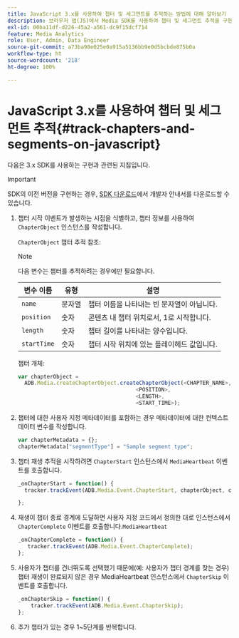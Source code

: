 ```yaml
---
title: JavaScript 3.x를 사용하여 챕터 및 세그먼트를 추적하는 방법에 대해 알아보기
description: 브라우저 앱(JS)에서 Media SDK를 사용하여 챕터 및 세그먼트 추적을 구현하는 방법에 대해 알아봅니다.
exl-id: 00ba11df-d226-45a2-a561-dc9f15dcf714
feature: Media Analytics
role: User, Admin, Data Engineer
source-git-commit: a73ba98e025e0a915a5136bb9e0d5bcbde875b0a
workflow-type: ht
source-wordcount: '218'
ht-degree: 100%

---
```


# JavaScript 3.x를 사용하여 챕터 및 세그먼트 추적{#track-chapters-and-segments-on-javascript}

다음은 3.x SDK를 사용하는 구현과 관련된 지침입니다.

>[!IMPORTANT]
>
> SDK의 이전 버전을 구현하는 경우, [SDK 다운로드](/help/getting-started/download-sdks.md)에서 개발자 안내서를 다운로드할 수 있습니다.

1. 챕터 시작 이벤트가 발생하는 시점을 식별하고, 챕터 정보를 사용하여 `ChapterObject` 인스턴스를 작성합니다.

   `ChapterObject` 챕터 추적 참조:

   >[!NOTE]
   >
   >다음 변수는 챕터를 추적하려는 경우에만 필요합니다.

   | 변수 이름 | 유형 | 설명 |
   | --- | --- | --- |
   | `name` | 문자열 | 챕터 이름을 나타내는 빈 문자열이 아닙니다. |
   | `position` | 숫자 | 콘텐츠 내 챕터 위치로서, 1로 시작합니다. |
   | `length` | 숫자 | 챕터 길이를 나타내는 양수입니다. |
   | `startTime` | 숫자 | 챕터 시작 위치에 있는 플레이헤드 값입니다. |

   챕터 개체:

   ```js
   var chapterObject =
     ADB.Media.createChapterObject.createChapterObject(<CHAPTER_NAME>,
                                        <POSITION>,
                                        <LENGTH>,
                                        <START_TIME>);
   ```

1. 챕터에 대한 사용자 지정 메타데이터를 포함하는 경우 메타데이터에 대한 컨텍스트 데이터 변수를 작성합니다.

   ```js
   var chapterMetadata = {};
   chapterMetadata["segmentType"] = "Sample segment type";
   ```

1. 챕터 재생 추적을 시작하려면 `ChapterStart` 인스턴스에서 `MediaHeartbeat` 이벤트를 호출합니다.

   ```js
   _onChapterStart = function() {
     tracker.trackEvent(ADB.Media.Event.ChapterStart, chapterObject, chapterMetadata);
   
   };
   ```

1. 재생이 챕터 종료 경계에 도달하면 사용자 지정 코드에서 정의한 대로 인스턴스에서 `ChapterComplete` 이벤트를 호출합니다.`MediaHeartbeat`

   ```js
   _onChapterComplete = function() {
      tracker.trackEvent(ADB.Media.Event.ChapterComplete);
   };
   ```

1. 사용자가 챕터를 건너뛰도록 선택했기 때문에(예: 사용자가 챕터 경계를 찾는 경우) 챕터 재생이 완료되지 않은 경우 MediaHeartbeat 인스턴스에서 `ChapterSkip` 이벤트를 호출합니다.

   ```js
   _onChapterSkip = function() {
       tracker.trackEvent(ADB.Media.Event.ChapterSkip);
   };
   ```

1. 추가 챕터가 있는 경우 1~5단계를 반복합니다.
